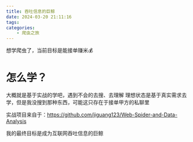 ```yaml
---
title: 吞吐信息的巨鲸
date: 2024-03-20 21:11:16
tags: 
categories:
    - 爬虫之旅
---
```


想学爬虫了，当前目标是能接单赚米💰

# 怎么学？

大概就是基于实战的学吧，遇到不会的去搜、去理解
理想状态是基于真实需求去学，但是我没搜到那种东西，可能这只存在于接单甲方的私聊里

实战项目来自于：https://github.com/jiguang123/Web-Spider-and-Data-Analysis

我的最终目标是成为互联网吞吐信息的巨鲸